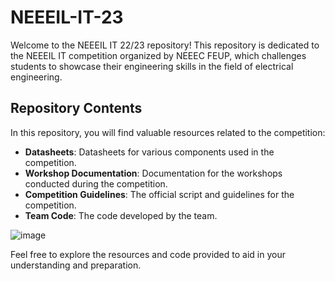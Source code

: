 # NEEEIL-IT-23

Welcome to the NEEEIL IT 22/23 repository! This repository is dedicated to the NEEEIL IT competition organized by NEEEC FEUP, which challenges students to showcase their engineering skills in the field of electrical engineering.

## Repository Contents

In this repository, you will find valuable resources related to the competition:

- **Datasheets**: Datasheets for various components used in the competition.
- **Workshop Documentation**: Documentation for the workshops conducted during the competition.
- **Competition Guidelines**: The official script and guidelines for the competition.
- **Team Code**: The code developed by the team.

![image](https://github.com/NEEECFEUP/NEEEIL-IT-24/assets/56399975/61d8c48a-290d-4ce7-a2c6-6ca2ea7a83f0)

Feel free to explore the resources and code provided to aid in your understanding and preparation.

